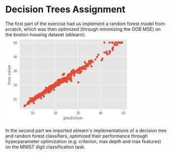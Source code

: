 # Decision Trees Assignment
The first part of the exercise had us implement a random forest model from scratch, which was then optimized (through minimizing the OOB MSE) on the boston-housing dataset (sklearn):
![boston-housing-predictions](implemented-rf-boston-housing-predictions.png)

In the second part we imported sklearn's implementations of a decision tree and random forest classifiers, optimized their performance through hyperparameter optimization (e.g. criterion, max depth and max features) on the MNIST digit classification task.

